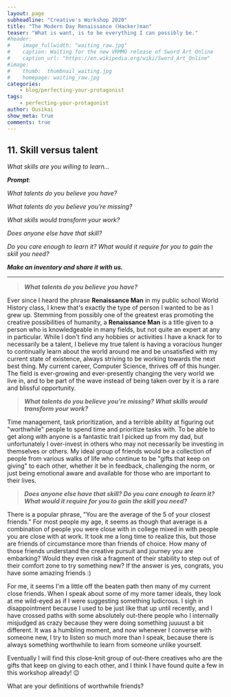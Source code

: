 ```yaml
---
layout: page
subheadline: "Creative's Workshop 2020"
title: "The Modern Day Renaissance (Hacker)man"
teaser: "What is want, is to be everything I can possibly be."
#header:
#    image_fullwidth: "waiting_raw.jpg"
#    caption: Waiting for the new VRMMO release of Sword Art Online
#    caption_url: "https://en.wikipedia.org/wiki/Sword_Art_Online"
#image:
#    thumb:  thumbnail_waiting.jpg
#    homepage: waiting_raw.jpg
categories:
    - blog/perfecting-your-protagonist
tags:
    - perfecting-your-protagonist
author: Ousikai
show_meta: true
comments: true
---
```

## 11. Skill versus talent

*What skills are you willing to learn…*

***Prompt***: 

*What talents do you believe you have?*

*What talents do you believe you’re missing?*

*What skills would transform your work?*

*Does anyone else have that skill?*

*Do you care enough to learn it? What would it require for you to gain the skill you need?*

***Make an inventory and share it with us.***

-----
> ***What talents do you believe you have?***

Ever since I heard the phrase **Renaissance Man** in my public school World History class, I knew that's exactly the type of person I wanted to be as I grew up. Stemming from possibly one of the greatest eras promoting the creative possibilities of humanity, a **Renaissance Man** is a title given to a person who is knowledgeable in many fields, but not quite an expert at any in particular. While I don't find any hobbies or activities I have a knack for to necessarily be a talent, I believe my true talent is having a voracious hunger to continually learn about the world around me and be unsatisfied with my current state of existence, always striving to be working towards the next best thing. My current career, Computer Science, thrives off of this hunger. The field is ever-growing and ever-presently changing the very world we live in, and to be part of the wave instead of being taken over by it is a rare and blissful opportunity. 

> ***What talents do you believe you’re missing? What skills would transform your work?***

Time management, task prioritization, and a terrible ability at figuring out "worthwhile" people to spend time and prioritize tasks with. To be able to get along with anyone is a fantastic trait I picked up from my dad, but unfortunately I over-invest in others who may not necessarily be investing in themselves or others. My ideal group of friends would be a collection of people from various walks of life who continue to be "gifts that keep on giving" to each other, whether it be in feedback, challenging the norm, or just being emotional aware and available for those  who are important to their lives. 

> ***Does anyone else have that skill? Do you care enough to learn it? What would it require for you to gain the skill you need?*** 

There is a popular phrase, "You are the average of the 5 of your closest friends." For most people my age, it seems as though that average is a combination of people you were close with in college mixed in with people you are close with at work. It took me a long time to realize this, but those are friends of circumstance more than friends of choice. How many of those friends understand the  creative pursuit and journey you are embarking? Would they even risk a fragment of their stability to step out of their comfort zone to try something new? If the answer is yes, congrats, you have some amazing friends :) 

For me, it seems I'm a little off the beaten path then many of my current close friends. When I speak about some of my more tamer ideals, they look at me wild-eyed as if I were suggesting something ludicrous. I sigh in disappointment because I used to be just like that up until recently, and I have crossed paths with some absolutely out-there people who I internally misjudged as crazy because they were doing something juuuust a bit different. It was a humbling moment, and now whenever I converse with someone new, I try to listen so much more than I speak, because there is always something worthwhile to learn from someone unlike yourself. 

Eventually I will find this close-knit group of out-there creatives who are the gifts that keep on giving to each other, and I think I have found quite a few in this workshop already! :wink:

What are your definitions of worthwhile friends?


